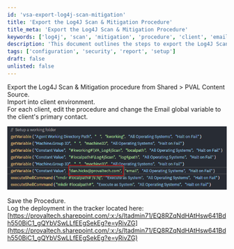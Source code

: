```yaml
---
id: 'vsa-export-log4j-scan-mitigation'
title: 'Export the Log4J Scan & Mitigation Procedure'
title_meta: 'Export the Log4J Scan & Mitigation Procedure'
keywords: ['log4j', 'scan', 'mitigation', 'procedure', 'client', 'email', 'tracker']
description: 'This document outlines the steps to export the Log4J Scan & Mitigation procedure from the Shared > PVAL Content Source and import it into the client environment. It includes instructions on editing the procedure to update the email global variable to reflect the client’s primary contact and logging the deployment in the specified tracker.'
tags: ['configuration', 'security', 'report', 'setup']
draft: false
unlisted: false
---
```

Export the Log4J Scan & Mitigation procedure from Shared > PVAL Content Source.  
Import into client environment.  
For each client, edit the procedure and change the Email global variable to the client's primary contact.  

![Image](../../../static/img/Log4J-Scan-&-Mitigation-Deployment---Internal/image_1.png)  

Save the Procedure.  
Log the deployment in the tracker located here: [https://provaltech.sharepoint.com/:x:/s/ltadmin71/EQ8RZqNdHAtHsw641Bdh550BiC1_gQYbVSwLLfEEgSekEg?e=yRivZG](https://provaltech.sharepoint.com/:x:/s/ltadmin71/EQ8RZqNdHAtHsw641Bdh550BiC1_gQYbVSwLLfEEgSekEg?e=yRivZG)




